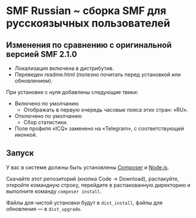
# SMF Russian ~ сборка SMF для русскоязычных пользователей

## Изменения по сравнению с оригинальной версией SMF 2.1.0
* Локализация включена в&nbsp;дистрибутив.
* Переведен readme.html (полезно почитать перед установкой или обновлением).

При установке с нуля добавлены следующие твики:
* Включено по&nbsp;умолчанию
    * Отображать в&nbsp;первую очередь часовые пояса этих стран: «RU».
* Отключено по&nbsp;умолчанию
    * Сбор статистики.
* Поле профиля «ICQ» заменено на «Telegram», с соответствующей иконкой.

## Запуск

У вас в системе должны быть установлены [Composer](https://getcomposer.org/download/) и [Node.js](https://nodejs.org/en/).

Скачайте этот репозиторий (кнопка Code -> Download), распакуйте, откройте командную строку, перейдите в распакованную директорию и выполните команду `composer install`.

Файлы для чистой установки будут в `dist_install`, файлы для обновления — в `dist_upgrade`.